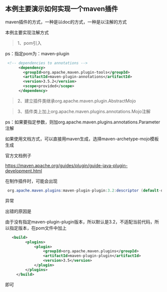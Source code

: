 ## 本例主要演示如何实现一个maven插件

maven插件的方式，一种是以doc的方式，一种是以注解的方式

本例主要实现注解方式

> 1、pom引入

ps：指定pom为：<packaging>maven-plugin</packaging>

```xml
 <!-- dependencies to annotations -->
      <dependency>
        <groupId>org.apache.maven.plugin-tools</groupId>
        <artifactId>maven-plugin-annotations</artifactId>
        <version>3.5.2</version>
        <scope>provided</scope>
      </dependency>

```

> 2、建立插件类继承org.apache.maven.plugin.AbstractMojo

> 3、插件类上加上org.apache.maven.plugins.annotations.Mojo注解

ps：如果要指定参数，则加org.apache.maven.plugins.annotations.Parameter注解

如果使用文档方式，可以直接用maven生成，选择maven-archetype-mojo模板生成

官方文档例子

https://maven.apache.org/guides/plugin/guide-java-plugin-development.html

在制作插件时，可能会出现

```java
 org.apache.maven.plugins:maven-plugin-plugin:3.2:descriptor (default-descriptor)

```

异常

出错的原因是

由于没有指定maven-plugin-plugin版本，所以默认是3.2，不适配当前代码，所以指定版本，在pom文件中加上

```xml
   <build>
         <plugins>
             <plugin>
                 <groupId>org.apache.maven.plugins</groupId>
                 <artifactId>maven-plugin-plugin</artifactId>
                 <version>3.5</version>
             </plugin>
         </plugins>
     </build>

```
即可